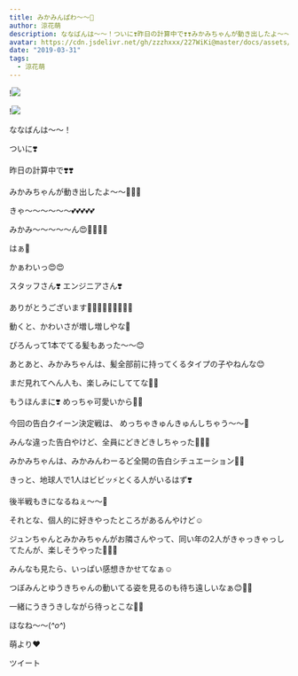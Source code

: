 ```yaml
---
title: みかみんぱわ〜〜🐥
author: 涼花萌
description: ななばんは〜〜！ついに❣️昨日の計算中で❣️❣️みかみちゃんが動き出したよ〜〜💓💓💓きゃ〜〜〜〜〜〜💕💕💕💕💕みかみ〜〜〜〜〜ん😍💓💓💓💓はぁ💓...
avatar: https://cdn.jsdelivr.net/gh/zzzhxxx/227WiKi@master/docs/assets/photo/avatar/moe.jpg
date: "2019-03-31"
tags:
  - 涼花萌
---
```


!![](https://cdn.jsdelivr.net/gh/zzzhxxx/227WiKi-image@master/blog-image/moe-2019-03-31_1.jpg)

!![](https://cdn.jsdelivr.net/gh/zzzhxxx/227WiKi-image@master/blog-image/moe-2019-03-31_2.jpg)







ななばんは〜〜！






ついに❣️


昨日の計算中で❣️❣️




みかみちゃんが動き出したよ〜〜💓💓💓









きゃ〜〜〜〜〜〜💕💕💕💕💕

みかみ〜〜〜〜〜ん😍💓💓💓💓



はぁ💓

かぁわいっ😍😍






スタッフさん❣️
エンジニアさん❣️

ありがとうございます🙇🏼‍♀️🙇🏼‍♀️🙇🏼‍♀️





動くと、かわいさが増し増しやな💓







ぴろんって1本でてる髪もあった〜〜😊







あとあと、みかみちゃんは、髪全部前に持ってくるタイプの子やねんな😊






まだ見れてへん人も、楽しみにしててな💓💓







もうほんまに❣️
めっちゃ可愛いから💓💓






今回の告白クイーン決定戦は、
めっちゃきゅんきゅんしちゃう〜〜🥰



みんな違った告白やけど、全員にどきどきしちゃった🙈💓💓








みかみちゃんは、みかみんわーるど全開の告白シチュエーション💓💓





きっと、地球人で1人はビビッ⚡️とくる人がいるはず❣️






後半戦もきになるねぇ〜〜🤫







それとな、個人的に好きやったところがあるんやけど☺️


ジュンちゃんとみかみちゃんがお隣さんやって、同い年の2人がきゃっきゃっしてたんが、楽しそうやった🐥💓🍬







みんなも見たら、いっぱい感想きかせてなぁ☺️







つぼみんとゆうきちゃんの動いてる姿を見るのも待ち遠しいなぁ😊💓💓




一緒にうきうきしながら待っとこな🐒🐒









ほなね〜〜(*^o^*)



萌より❤︎


ツイート



